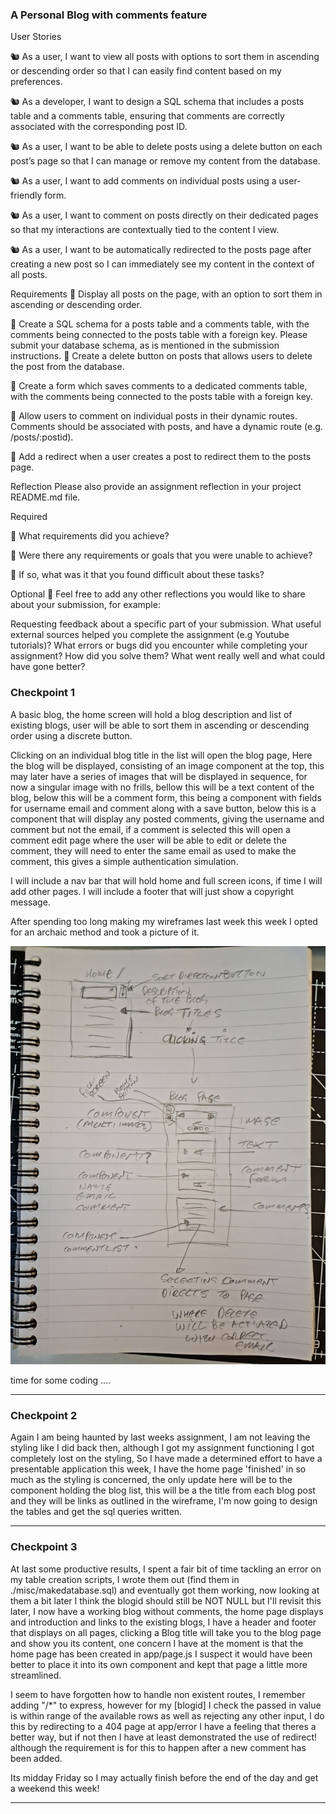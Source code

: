 ### A Personal Blog with comments feature

User Stories

🐿️ As a user, I want to view all posts with options to sort them in ascending or descending order so that I can easily find content based on my preferences.

🐿️ As a developer, I want to design a SQL schema that includes a posts table and a comments table, ensuring that comments are correctly associated with the corresponding post ID.

🐿️ As a user, I want to be able to delete posts using a delete button on each post’s page so that I can manage or remove my content from the database.

🐿️ As a user, I want to add comments on individual posts using a user-friendly form.

🐿️ As a user, I want to comment on posts directly on their dedicated pages so that my interactions are contextually tied to the content I view.

🐿️ As a user, I want to be automatically redirected to the posts page after creating a new post so I can immediately see my content in the context of all posts.

Requirements
🎯 Display all posts on the page, with an option to sort them in ascending or descending order.

🎯 Create a SQL schema for a posts table and a comments table, with the comments being connected to the posts table with a foreign key. Please submit your database schema, as is mentioned in the submission instructions.
🎯 Create a delete button on posts that allows users to delete the post from the database.

🎯 Create a form which saves comments to a dedicated comments table, with the comments being connected to the posts table with a foreign key.

🎯 Allow users to comment on individual posts in their dynamic routes. Comments should be associated with posts, and have a dynamic route (e.g. /posts/:postid).

🎯 Add a redirect when a user creates a post to redirect them to the posts page.

Reflection
Please also provide an assignment reflection in your project README.md file.

Required

🎯 What requirements did you achieve?

🎯 Were there any requirements or goals that you were unable to achieve?

🎯 If so, what was it that you found difficult about these tasks?

Optional
🏹 Feel free to add any other reflections you would like to share about your submission, for example:

Requesting feedback about a specific part of your submission.
What useful external sources helped you complete the assignment (e.g Youtube tutorials)?
What errors or bugs did you encounter while completing your assignment? How did you solve them?
What went really well and what could have gone better?

### Checkpoint 1

A basic blog, the home screen will hold a blog description and list of existing blogs, user will be able to sort them in ascending or descending order using a discrete button.

Clicking on an individual blog title in the list will open the blog page, Here the blog will be displayed, consisting of an image component at the top, this may later have a series of images that will be displayed in sequence, for now a singular image with no frills, bellow this will be a text content of the blog, below this will be a comment form, this being a component with fields for username email and comment along with a save button, below this is a component that will display any posted comments, giving the username and comment but not the email, if a comment is selected this will open a comment edit page where the user will be able to edit or delete the comment, they will need to enter the same email as used to make the comment, this gives a simple authentication simulation.

I will include a nav bar that will hold home and full screen icons, if time I will add other pages.
I will include a footer that will just show a copyright message.

After spending too long making my wireframes last week this week I opted for an archaic method and took a picture of it.

<img src="./misc/week8wireframe.jpg" width="600" alt="a wireframe diagram of the planned application">

time for some coding ....

---

### Checkpoint 2

Again I am being haunted by last weeks assignment, I am not leaving the styling like I did back then, although I got my assignment functioning I got completely lost on the styling, So I have made a determined effort to have a presentable application this week, I have the home page 'finished' in so much as the styling is concerned, the only update here will be to the component holding the blog list, this will be a the title from each blog post and they will be links as outlined in the wireframe, I'm now going to design the tables and get the sql queries written.

---

### Checkpoint 3

At last some productive results, I spent a fair bit of time tackling an error on my table creation scripts, I wrote them out (find them in ./misc/makedatabase.sql) and eventually got them working, now looking at them a bit later I think the blogid should still be NOT NULL but I'll revisit this later, I now have a working blog without comments, the home page displays and introduction and links to the existing blogs, I have a header and footer that displays on all pages, clicking a Blog title will take you to the blog page and show you its content, one concern I have at the moment is that the home page has been created in app/page.js I suspect it would have been better to place it into its own component and kept that page a little more streamlined.

I seem to have forgotten how to handle non existent routes, I remember adding "/\*" to express, however for my \[blogid\] I check the passed in value is within range of the available rows as well as rejecting any other input, I do this by redirecting to a 404 page at app/error I have a feeling that theres a better way, but if not then I have at least demonstrated the use of redirect! although the requirement is for this to happen after a new comment has been added.

Its midday Friday so I may actually finish before the end of the day and get a weekend this week!

---
